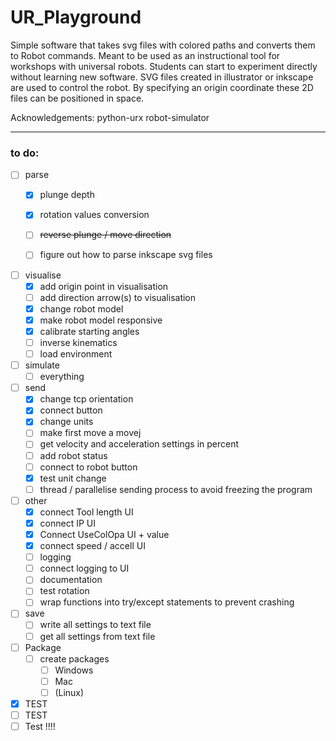 # UR_Playground
 
Simple software that takes svg files with colored paths and converts them to Robot commands.
Meant to be used as an instructional tool for workshops with universal robots. Students can start to experiment directly without learning new software.
SVG files created in illustrator or inkscape are used to control the robot. By specifying an origin coordinate these 2D files can be positioned in space.

Acknowledgements:
python-urx
robot-simulator

___

### to do:
- [ ] parse
    - [x] plunge depth
    - [x] rotation values conversion
    - [ ] ~~reverse plunge / move direction~~
    - [ ] figure out how to parse inkscape svg files


- [ ] visualise
    - [x] add origin point in visualisation
    - [ ] add direction arrow(s) to visualisation
    - [X] change robot model
    - [x] make robot model responsive
    - [x] calibrate starting angles
    - [ ] inverse kinematics
    - [ ] load environment

- [ ] simulate
    - [ ] everything

- [ ] send
    - [x] change tcp orientation
    - [x] connect button
    - [x] change units
    - [ ] make first move a movej
    - [ ] get velocity and acceleration settings in percent
    - [ ] add robot status
    - [ ] connect to robot button
    - [x] test unit change
    - [ ] thread / parallelise sending process to avoid freezing the program

- [ ] other
    - [x] connect Tool length UI
    - [x] connect IP UI
    - [x] Connect UseColOpa UI + value
    - [x] connect speed / accell UI
    - [ ] logging
    - [ ] connect logging to UI
    - [ ] documentation
    - [ ] test rotation
    - [ ] wrap functions into try/except statements to prevent crashing

- [ ] save
    - [ ] write all settings to text file
    - [ ] get all settings from text file

- [ ] Package
    - [ ] create packages
      - [ ] Windows
      - [ ] Mac
      - [ ] (Linux)

- [x] TEST
- [ ] TEST
- [ ] Test !!!!
